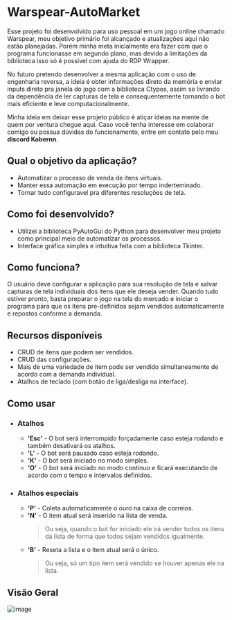 # Warspear-AutoMarket

Esse projeto foi desenvolvido para uso pessoal em um jogo online chamado Warspear, meu objetivo primário foi alcançado e atualizações aqui não estão planejadas. Porém 
minha meta inicialmente era fazer com que o programa funcionasse em segundo plano, mas devido a limitações da biblioteca isso só é possível com ajuda do RDP Wrapper.

No futuro pretendo desenvolver a mesma aplicação com o uso de engenharia reversa, a ideia é obter informações direto da memória e enviar inputs direto pra janela do jogo com a biblioteca Ctypes, 
assim se livrando da dependência de ler capturas de tela e consequentemente tornando o bot mais eficiente e leve computacionalmente.

Minha ideia em deixar esse projeto público é atiçar ideias na mente de quem por ventura chegue aqui. Caso você tenha interesse em colaborar comigo ou possua dúvidas do funcionamento,
entre em contato pelo meu **discord Kobernn**.

## Qual o objetivo da aplicação?
 - Automatizar o processo de venda de itens virtuais.
 - Manter essa automação em execução por tempo inderteminado.
 - Tornar tudo configuravel pra diferentes resoluções de tela.

## Como foi desenvolvido?
 - Utilizei a biblioteca PyAutoGui do Python para desenvolver meu projeto como principal meio de automatizar os processos.
 - Interface gráfica simples e intuitiva feita com a biblioteca Tkinter.

## Como funciona?
O usuário deve configurar a aplicação para sua resolução de tela e salvar capturas de tela individuais dos itens que ele deseja vender. Quando tudo estiver pronto, basta preparar o jogo na tela do mercado e iniciar
o programa para que os itens pre-definidos sejam vendidos automaticamente e repostos conforme a demanda.

## Recursos disponíveis
 - CRUD de itens que podem ser vendidos.
 - CRUD das configurações.
 - Mais de uma variedade de item pode ser vendido simultaneamente de acordo com a demanda individual.
 - Atalhos de teclado (com botão de liga/desliga na interface).

## Como usar
- ### Atalhos
  - **'Esc'** - O bot será interrompido forçadamente caso esteja rodando e também desativará os atalhos.
  - **'L'** - O bot será pausado caso esteja rodando.
  - **'K'** - O bot será iniciado no modo simples.
  - **'O'** - O bot será iniciado no modo contínuo e ficará executando de acordo com o tempo e intervalos definidos.
- ### Atalhos especiais
  - **'P'** - Coleta automaticamente o ouro na caixa de correios.
  - **'N'** - O item atual será inserido na lista de venda.
      > Ou seja, quando o bot for iniciado ele irá vender todos os itens da lista de forma que todos sejam vendidos igualmente.
  - **'B'** - Reseta a lista e o item atual será o único.
      > Ou seja, só um tipo item será vendido se houver apenas ele na lista.


## Visão Geral
![image](https://github.com/BrennoKM/WS-AutoMarket/assets/99992197/3af87f23-c01e-4ea2-b8c7-1982abb87711)


